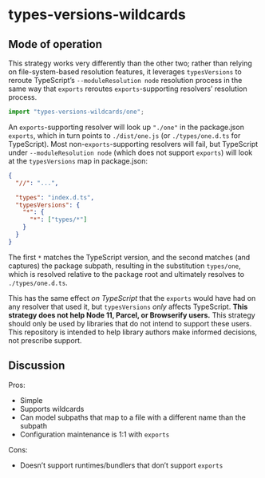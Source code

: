 # types-versions-wildcards

## Mode of operation

This strategy works very differently than the other two; rather than relying on file-system-based resolution features, it leverages `typesVersions` to reroute TypeScript’s `--moduleResolution node` resolution process in the same way that `exports` reroutes `exports`-supporting resolvers’ resolution process.

```ts
import "types-versions-wildcards/one";
```

An `exports`-supporting resolver will look up `"./one"` in the package.json `exports`, which in turn points to `./dist/one.js` (or `./types/one.d.ts` for TypeScript). Most non-`exports`-supporting resolvers will fail, but TypeScript under `--moduleResolution node` (which does not support `exports`) will look at the `typesVersions` map in package.json:

```json
{
  "//": "...",

  "types": "index.d.ts",
  "typesVersions": {
    "*": {
      "*": ["types/*"]
    }
  }
}
```

The first `*` matches the TypeScript version, and the second matches (and captures) the package subpath, resulting in the substitution `types/one`, which is resolved relative to the package root and ultimately resolves to `./types/one.d.ts`.

This has the same effect _on TypeScript_ that the `exports` would have had on any resolver that used it, but `typesVersions` _only_ affects TypeScript. **This strategy does not help Node 11, Parcel, or Browserify users.** This strategy should only be used by libraries that do not intend to support these users. This repository is intended to help library authors make informed decisions, not prescribe support.

## Discussion

Pros:

- Simple
- Supports wildcards
- Can model subpaths that map to a file with a different name than the subpath
- Configuration maintenance is 1:1 with `exports`

Cons:

- Doesn’t support runtimes/bundlers that don’t support `exports`
